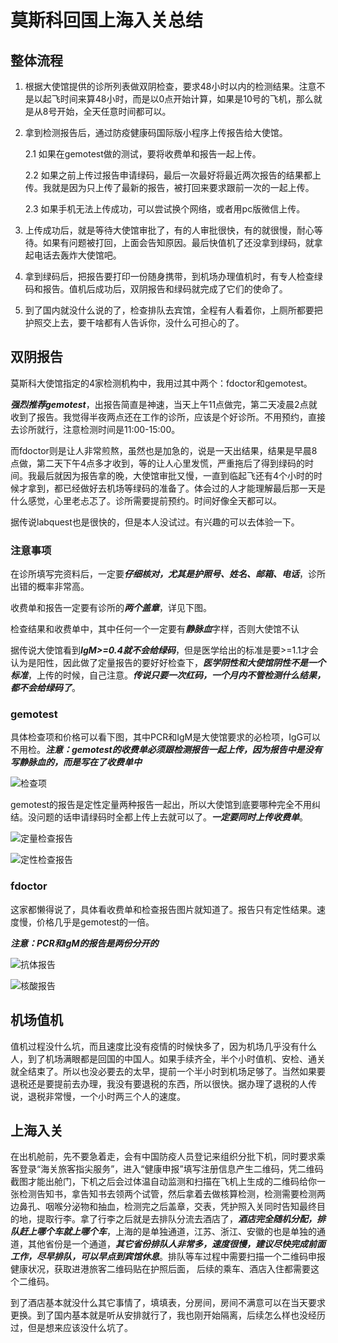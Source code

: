 # 莫斯科回国上海入关总结

## 整体流程
1. 根据大使馆提供的诊所列表做双阴检查，要求48小时以内的检测结果。注意不是以起飞时间来算48小时，而是以0点开始计算，如果是10号的飞机，那么就是从8号开始，全天任意时间都可以。

2. 拿到检测报告后，通过防疫健康码国际版小程序上传报告给大使馆。

    2.1 如果在gemotest做的测试，要将收费单和报告一起上传。
    
    2.2 如果之前上传过报告申请绿码，最后一次最好将最近两次报告的结果都上传。我就是因为只上传了最新的报告，被打回来要求跟前一次的一起上传。
    
    2.3 如果手机无法上传成功，可以尝试换个网络，或者用pc版微信上传。
    
3. 上传成功后，就是等待大使馆审批了，有的人审批很快，有的就很慢，耐心等待。如果有问题被打回，上面会告知原因。最后快值机了还没拿到绿码，就拿起电话去轰炸大使馆吧。

4. 拿到绿码后，把报告要打印一份随身携带，到机场办理值机时，有专人检查绿码和报告。值机后成功后，双阴报告和绿码就完成了它们的使命了。

5. 到了国内就没什么说的了，检查排队去宾馆，全程有人看着你，上厕所都要把护照交上去，要干啥都有人告诉你，没什么可担心的了。

## 双阴报告
莫斯科大使馆指定的4家检测机构中，我用过其中两个：fdoctor和gemotest。

***强烈推荐gemotest***，出报告简直是神速，当天上午11点做完，第二天凌晨2点就收到了报告。我觉得半夜两点还在工作的诊所，应该是个好诊所。不用预约，直接去诊所就行，注意检测时间是11:00-15:00。

而fdoctor则是让人非常煎熬，虽然也是加急的，说是一天出结果，结果是早晨8点做，第二天下午4点多才收到，等的让人心里发慌，严重拖后了得到绿码的时间。我最后就因为报告拿的晚，大使馆审批又慢，一直到临起飞还有4个小时的时候才拿到，都已经做好去机场等绿码的准备了。体会过的人才能理解最后那一天是什么感觉，心里老忐忑了。诊所需要提前预约。时间好像全天都可以。

据传说labquest也是很快的，但是本人没试过。有兴趣的可以去体验一下。

### 注意事项
在诊所填写完资料后，一定要***仔细核对，尤其是护照号、姓名、邮箱、电话***，诊所出错的概率非常高。

收费单和报告一定要有诊所的***两个盖章***，详见下图。

检查结果和收费单中，其中任何一个一定要有***静脉血***字样，否则大使馆不认

据传说大使馆看到***IgM>=0.4就不会给绿码***，但是医学给出的标准是要>=1.1才会认为是阳性，因此做了定量报告的要好好检查下，***医学阴性和大使馆阴性不是一个标准***，上传的时候，自己注意。***传说只要一次红码，一个月内不管检测什么结果，都不会给绿码了***。

### gemotest
具体检查项和价格可以看下图，其中PCR和IgM是大使馆要求的必检项，IgG可以不用检。***注意：gemotest的收费单必须跟检测报告一起上传，因为报告中是没有写静脉血的，而是写在了收费单中***

![检查项](image/gemotest/invoice.jpg)

gemotest的报告是定性定量两种报告一起出，所以大使馆到底要哪种完全不用纠结。没问题的话申请绿码时全都上传上去就可以了。***一定要同时上传收费单***。

![定量检查报告](image/gemotest/igmpcr_num.jpg)

![定性检查报告](image/gemotest/igmpcr.jpg)

### fdoctor
这家都懒得说了，具体看收费单和检查报告图片就知道了。报告只有定性结果。速度慢，价格几乎是gemotest的一倍。

***注意：PCR和IgM的报告是两份分开的***

![抗体报告](image/fdoctor/igmigg.jpg)

![核酸报告](image/fdoctor/pcr_R.jpg)

## 机场值机
值机过程没什么坑，而且速度比没有疫情的时候快多了，因为机场几乎没有什么人，到了机场满眼都是回国的中国人。如果手续齐全，半个小时值机、安检、通关就全结束了。所以也没必要去的太早，提前一个半小时到机场足够了。当然如果要退税还是要提前去办理，我没有要退税的东西，所以很快。据办理了退税的人传说，退税非常慢，一个小时两三个人的速度。

## 上海入关
在出机舱前，先不要急着走，会有中国防疫人员登记来组织分批下机，同时要求乘客登录“海关旅客指尖服务”，进入“健康申报”填写注册信息产生二维码，凭二维码截图才能出舱门，下机之后会过体温自动监测和扫描在飞机上生成的二维码给你一张检测告知书，拿告知书去领两个试管，然后拿着去做核算检测，检测需要检测两边鼻孔、咽喉分泌物和抽血，检测完之后盖章，交表，凭护照入关同时告知最终目的地，提取行李。拿了行李之后就是去排队分流去酒店了，***酒店完全随机分配，排队赶上哪个车就上哪个车***，上海的是单独通道，江苏、浙江、安徽的也是单独的通道，其他省份是一个通道，***其它省份排队人非常多，速度很慢，建议尽快完成前面工作，尽早排队，可以早点到宾馆休息***。排队等车过程中需要扫描一个二维码申报健康状况，获取进港旅客二维码贴在护照后面， 后续的乘车、酒店入住都需要这个二维码。

到了酒店基本就没什么其它事情了，填填表，分房间，房间不满意可以在当天要求更换。到了国内基本就是听从安排就行了，我也刚开始隔离，后续怎么样也没经历过，但是想来应该没什么坑了。
